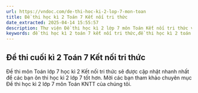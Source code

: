 ```yaml
---
url: https://vndoc.com/de-thi-hoc-ki-2-lop-7-mon-toan
title: Đề thi học kì 2 Toán 7 Kết nối tri thức
date_extracted: 2025-04-14 15:55:57
description: Thư viện Đề thi học kì 2 lớp 7 môn Toán Kết nối tri thức với cuộc sống. Thư viện đề thi và kiểm tra VnDoc sẽ cập nhật Đề thi Toán 7 học kì 2 Kết nối tri thức nhanh nhất để các bạn ôn thi học kì 2 lớp 7 tốt hơn.
keywords: đề thi học kì 2 toán 7 kết nối tri thức,đề thi học kì 2 toán 7 kntt,đề thi toán học kì 2 lớp 7,đề thi cuối kì 2 toán 7 kết nối tri thức,đề thi cuối kì 2 toán 7 kntt,Đề thi học kì 2 lớp 7 môn Toán,đề thi toán học kì 2 lớp 7,đề thi toán lớp 7 học kì 2
---
```


## Đề thi cuối kì 2 Toán 7 Kết nối tri thức
Đề thi môn Toán lớp 7 học kì 2 Kết nối tri thức sẽ được cập nhật nhanh nhất để các bạn ôn thi học kì 2 lớp 7 tốt hơn. Mời các bạn tham khảo chuyên mục Đề thi học kì 2 lớp 7 môn Toán KNTT của chúng tôi.
